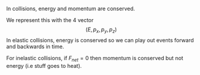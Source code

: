 In collisions, energy and momentum are conserved.

We represent this with the 4 vector
$$
(E,p_{x},p_{y},p_{z})
$$
In elastic collisions, energy is conserved so we can play out events forward and backwards in time. 

For inelastic collisions, if $F_{net}=0$ then momentum is conserved but not energy (i.e stuff goes to heat). 